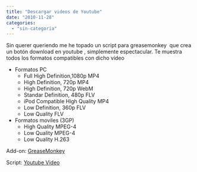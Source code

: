 ```yaml
---
title: "Descargar videos de Youtube"
date: "2010-11-28"
categories: 
  - "sin-categoria"
---
```


Sin querer queriendo me he topado un script para greasemonkey  que crea un botón download en youtube , simplemente espectacular. Te muestra todos los formatos compatibles con dicho vídeo

- Formatos PC
    - Full High Definition,1080p MP4
    - High Definition, 720p MP4
    - High Definition, 720p WebM
    - Standar Definition, 480p FLV
    - iPod Compatible High Quality MP4
    - Low Definition, 360p FLV
    - Low Quality FLV
- Formatos moviles (3GP)
    - High Quality MPEG-4
    - Low Quality MPEG-4
    - Low Quality H.263

Add-on: [GreaseMonkey](https://addons.mozilla.org/firefox/addon/748)

Script: [Youtube Video](https://userscripts.org/scripts/show/25105)
